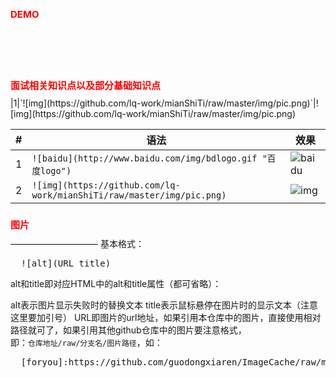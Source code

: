 DEMO
===========================
<pre>
  <code>
    <style>
      h1{
        font-size:15px;
        color:#f00;
      }
    </style>
  </code>
</pre>  
<h1>面试相关知识点以及部分基础知识点</h1>
|1|`![img](https://github.com/lq-work/mianShiTi/raw/master/img/pic.png)`|![img](https://github.com/lq-work/mianShiTi/raw/master/img/pic.png)

|#|语法|效果|
|---|---|----
|1|`![baidu](http://www.baidu.com/img/bdlogo.gif "百度logo")`|![baidu](http://www.baidu.com/img/bdlogo.gif "百度logo")
|2|`![img](https://github.com/lq-work/mianShiTi/raw/master/img/pic.png)`|![img](https://github.com/lq-work/mianShiTi/raw/master/img/pic.png "面试题图片")
###
<h1>图片</h1>
——————————
基本格式：

<pre>
  ![alt](URL title)
</pre>
alt和title即对应HTML中的alt和title属性（都可省略）：

  alt表示图片显示失败时的替换文本
  title表示鼠标悬停在图片时的显示文本（注意这里要加引号）
URL即图片的url地址，如果引用本仓库中的图片，直接使用相对路径就可了，如果引用其他github仓库中的图片要注意格式，<br/>
即：`仓库地址/raw/分支名/图片路径`，如：
<pre>
  [foryou]:https://github.com/guodongxiaren/ImageCache/raw/master/Logo/foryou.gif
</pre>

